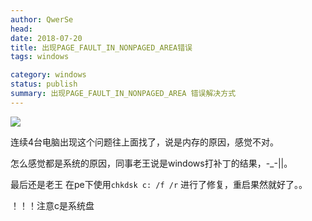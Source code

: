 ```yaml
---
author: QwerSe
head:
date: 2018-07-20
title: 出现PAGE_FAULT_IN_NONPAGED_AREA错误
tags: windows

category: windows
status: publish
summary: 出现PAGE_FAULT_IN_NONPAGED_AREA 错误解决方式
---
```





![](http://ww1.sinaimg.cn/large/ab318c02gy1ftg6ekwd9gj20cw0h8q49.jpg)

连续4台电脑出现这个问题往上面找了，说是内存的原因，感觉不对。

怎么感觉都是系统的原因，同事老王说是windows打补丁的结果，-_-||。

最后还是老王 在pe下使用`chkdsk c: /f /r` 进行了修复，重启果然就好了。。

！！！注意c是系统盘